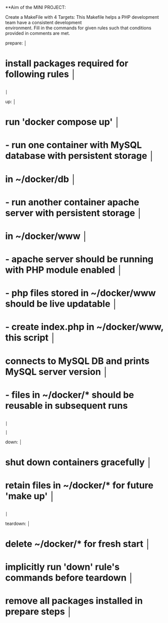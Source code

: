 **Aim of the MINI PROJECT:

Create a MakeFile with 4 Targets:
This Makefile helps a PHP development team have a consistent development                 
environment. Fill in the commands for given rules such that conditions                   
provided in comments are met.


prepare:                                                                                 │
# install packages required for following rules                                      │
                                                                                     │
up:                                                                                      │
# run 'docker compose up'                                                            │
# - run one container with MySQL database with persistent storage                    │
#   in ~/docker/db                                                                   │
# - run another container apache server with persistent storage                      │
#   in ~/docker/www                                                                  │
# - apache server should be running with PHP module enabled                          │
# - php files stored in ~/docker/www should be live updatable                        │
# - create index.php in ~/docker/www, this script                                    │
#   connects to MySQL DB and prints MySQL server version                             │
# - files in ~/docker/* should be reusable in subsequent runs   


                                                                                  │
                                                                                     │
down:                                                                                    │
# shut down containers gracefully                                                    │
# retain files in ~/docker/* for future 'make up'                                    │
                                                                                     │
teardown:                                                                                │
# delete ~/docker/* for fresh start                                                  │
# implicitly run 'down' rule's commands before teardown                              │
# remove all packages installed in prepare steps                                     │
                                                                                     
